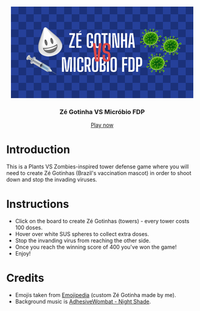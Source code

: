 <br />
<div align="center">
  <a href="https://github.com/othneildrew/Best-README-Template">
    <img src="img/readme-header.png" alt="Logo" width="480" height="240">
  </a>

  <h3 align="center">Zé Gotinha VS Micróbio FDP</h3>

  <p align="center">
    <a href="https://dada1smo.github.io/1stProject_ZeGotinha/">Play now</a>
  </p>
</div>

# Introduction

This is a Plants VS Zombies-inspired tower defense game where you will need to create Zé Gotinhas (Brazil's vaccination mascot) in order to shoot down and stop the invading viruses.

# Instructions
- Click on the board to create Zé Gotinhas (towers) - every tower costs 100 doses.
- Hover over white SUS spheres to collect extra doses.
- Stop the invanding virus from reaching the other side.
- Once you reach the winning score of 400 you've won the game!
- Enjoy!

# Credits
- Emojis taken from [Emojipedia](https://emojipedia.org/) (custom Zé Gotinha made by me).
- Background music is [AdhesiveWombat - Night Shade](https://www.youtube.com/watch?v=py60u7pnRUA).